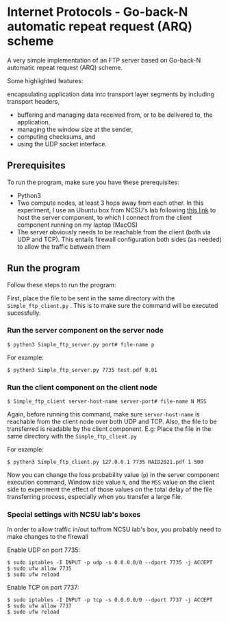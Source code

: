 # Internet Protocols - Go-back-N automatic repeat request (ARQ) scheme

A very simple implementation of an FTP server based on Go-back-N automatic repeat request (ARQ) scheme.

Some highlighted features: 

encapsulating application data into transport layer segments by including transport headers, 
* buffering and managing data received from, or to be delivered to, the application,
* managing the window size at the sender,
* computing checksums, and
* using the UDP socket interface.

## Prerequisites

To run the program, make sure you have these prerequisites:

- Python3
- Two compute nodes, at least 3 hops away from each other. In this experiment, I use an Ubuntu box from NCSU's lab following [this link](https://vcl.ncsu.edu/scheduling/index.php?mode=viewRequests&offset=300) to host the server component, to which I connect from the client component running on my laptop (MacOS)
- The server obviously needs to be reachable from the client (both via UDP and TCP). This entails firewall configuration both sides (as needed) to allow the traffic between them

## Run the program

Follow these steps to run the program:

First, place the file to be sent in the same directory with the `Simple_ftp_client.py` . This is to make sure the command will be executed sucessfully. 

### Run the server component on the server node

```code
$ python3 Simple_ftp_server.py port# file-name p
```
For example:

```code
$ python3 Simple_ftp_server.py 7735 test.pdf 0.01
``` 

### Run the client component on the client node

```code
$ Simple_ftp_client server-host-name server-port# file-name N MSS
```
Again, before running this command, make sure `server-host-name` is reachable from the client node over both UDP and TCP. Also, the file to be transferred is readable by the client component. E.g: Place the file in the same directory with the `Simple_ftp_client.py`

For example:

```code
$ python3 Simple_ftp_client.py 127.0.0.1 7735 RAID2021.pdf 1 500
``` 

Now you can change the loss probability value (`p`) in the server component execution command, Window size value `N`, and the `MSS` value on the client side to experiment the effect of those values on the total delay of the file transferring process, especially when you transfer a large file. 

### Special settings with NCSU lab's boxes

In order to allow traffic in/out to/from NCSU lab's box, you probably need to make changes to the firewall

Enable UDP on port 7735: 

```code
$ sudo iptables -I INPUT -p udp -s 0.0.0.0/0 --dport 7735 -j ACCEPT
$ sudo ufw allow 7735
$ sudo ufw reload
```

Enable TCP on port 7737:

```code
$ sudo iptables -I INPUT -p tcp -s 0.0.0.0/0 --dport 7737 -j ACCEPT
$ sudo ufw allow 7737
$ sudo ufw reload
```
